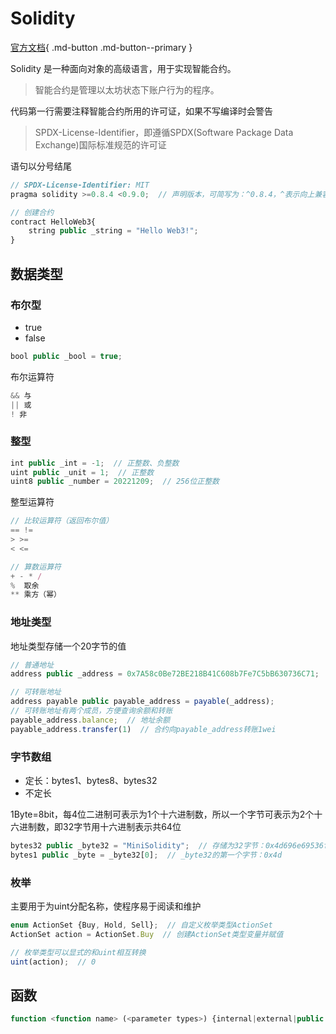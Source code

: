 # Solidity

[官方文档](https://docs.soliditylang.org/en/latest/index.html){ .md-button .md-button--primary }

Solidity 是一种面向对象的高级语言，用于实现智能合约。

> 智能合约是管理以太坊状态下账户行为的程序。

代码第一行需要注释智能合约所用的许可证，如果不写编译时会警告

> SPDX-License-Identifier，即遵循SPDX(Software Package Data Exchange)国际标准规范的许可证

语句以分号结尾

```js
// SPDX-License-Identifier: MIT
pragma solidity >=0.8.4 <0.9.0;  // 声明版本，可简写为：^0.8.4，^表示向上兼容

// 创建合约
contract HelloWeb3{
    string public _string = "Hello Web3!";
}
```

## 数据类型

### 布尔型

- true
- false

```js
bool public _bool = true;
```

布尔运算符

```js
&& 与
|| 或
! 非
```

### 整型

```js
int public _int = -1;  // 正整数、负整数
uint public _unit = 1;  // 正整数
uint8 public _number = 20221209;  // 256位正整数
```

整型运算符

```js
// 比较运算符（返回布尔值）
== !=
> >=
< <=

// 算数运算符
+ - * /
%  取余
** 乘方（幂）
```

### 地址类型

地址类型存储一个20字节的值

```js
// 普通地址
address public _address = 0x7A58c0Be72BE218B41C608b7Fe7C5bB630736C71;

// 可转账地址
address payable public payable_address = payable(_address);
// 可转账地址有两个成员，方便查询余额和转账
payable_address.balance;  // 地址余额
payable_address.transfer(1)  // 合约向payable_address转账1wei
```

### 字节数组

- 定长：bytes1、bytes8、bytes32
- 不定长

1Byte=8bit，每4位二进制可表示为1个十六进制数，所以一个字节可表示为2个十六进制数，即32字节用十六进制表示共64位

```js
bytes32 public _byte32 = "MiniSolidity";  // 存储为32字节：0x4d696e69536f6c6964697479...
bytes1 public _byte = _byte32[0];  // _byte32的第一个字节：0x4d
```

### 枚举

主要用于为uint分配名称，使程序易于阅读和维护

```js
enum ActionSet {Buy, Hold, Sell};  // 自定义枚举类型ActionSet
ActionSet action = ActionSet.Buy  // 创建ActionSet类型变量并赋值

// 枚举类型可以显式的和uint相互转换
uint(action);  // 0
```

## 函数

```js
function <function name> (<parameter types>) {internal|external|public|private} [pure|view|payable] [returns (<return types>)]
```
